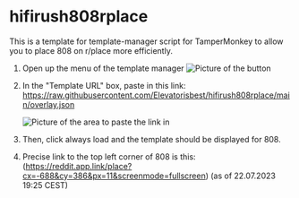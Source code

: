 # hifirush808rplace

This is a template for template-manager script for TamperMonkey to allow you to place 808 on r/place more efficiently.

1. Open up the menu of the template manager ![Picture of the button](https://i.imgur.com/i6K9VVi.png)

2. In the "Template URL" box, paste in this link: https://raw.githubusercontent.com/Elevatorisbest/hifirush808rplace/main/overlay.json

   ![Picture of the area to paste the link in](https://i.imgur.com/GdLRJb5.png)

4. Then, click always load and the template should be displayed for 808.

5. Precise link to the top left corner of 808 is this: (https://reddit.app.link/place?cx=-688&cy=386&px=11&screenmode=fullscreen) (as of 22.07.2023 19:25 CEST)
